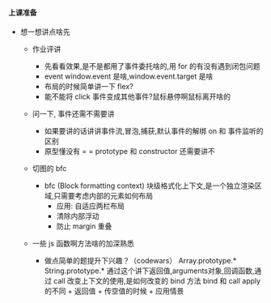 #### 上课准备

+   想一想讲点啥先
    
    +   作业评讲
        
        +   先看看效果,是不是都用了事件委托啥的,用 for 的有没有遇到闭包问题
        +   event window.event 是啥,window.event.target 是啥
        +   布局的时候简单讲一下 flex?
        +   能不能将 click 事件变成其他事件?鼠标悬停啊鼠标离开啥的
        
    +   问一下, 事件还需不需要讲
        
        +   如果要讲的话讲讲事件流,冒泡,捕获,默认事件的解绑 on 和 事件监听的区别
        +   原型懂没有 = = prototype 和 constructor 还需要讲不
    
    +   切图的 bfc
        +   bfc (Block formatting context) 块级格式化上下文,是一个独立渲染区域,只需要考虑内部的元素如何布局
            +   应用: 自适应两栏布局
            +   清除内部浮动
            +   防止 margin 重叠
    
    +   一些 js 函数啊方法啥的加深熟悉
        +   做点简单的题提升下兴趣？（codewars）
            Array.prototype.*
            String.prototype.*
            通过这个讲下返回值,arguments对象,回调函数,通过 call 改变上下文的使用,是如何改变的
            bind 方法
            bind 和 call apply 的不同
                +   返回值
                +   传空值的时候
                +   应用情景
            <!--currying 柯里化-->